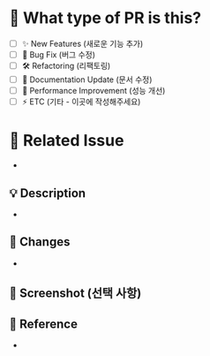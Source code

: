 # 🚀 What type of PR is this?

<!-- 괄호안에 x를 작성하면 체크 상태가 됩니다. Preview를 보시고 제대로 적용되었는지 확인해주세요.
ex) [x] -> O     [ x], [ x ], [x ] -> X  -->

- [ ] ✨ New Features (새로운 기능 추가)
- [ ] 🐛 Bug Fix (버그 수정)
- [ ] 🛠️ Refactoring (리팩토링)
- [ ] 📝 Documentation Update (문서 수정)
- [ ] 🚀 Performance Improvement (성능 개선)
- [ ] ⚡ ETC (기타 - 이곳에 작성해주세요)

# 🔗 Related Issue
<!-- 해결하는 이슈 번호를 입력하면 PR이 머지될 때 자동으로 해당 이슈가 닫힙니다. -->
<!-- ex) Closes #이슈번호 or Fixes #이슈번호 or Resolves #이슈번호 -->

-

## 💡 Description
<!-- 변경된 내용을 설명해주세요. -->

-

## 📌 Changes
<!-- 어떤 부분이 변경되었나요? -->

-

## 📸 Screenshot (선택 사항)
<!-- 변경 사항을 보여주는 스크린샷을 첨부해주세요. -->


## 🔗 Reference
<!-- 참고할 만한 자료, 이슈 또는 관련 PR을 연결해주세요. -->

-
